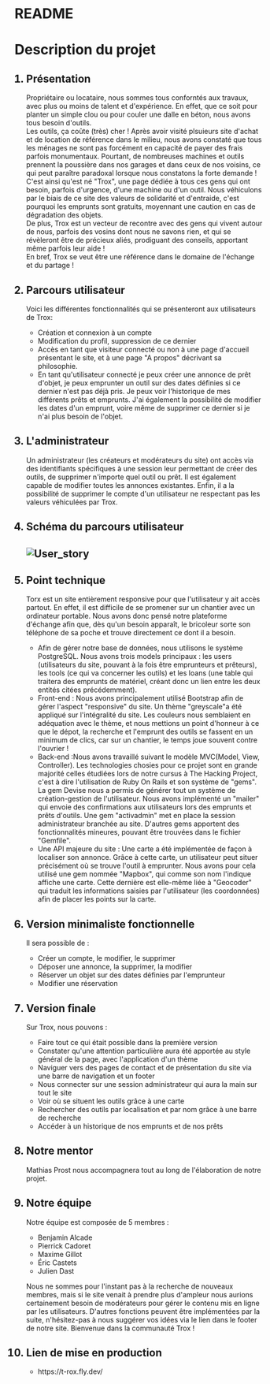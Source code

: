 # README

<h1>Description du projet</h1>

<ol>
  <h2><li>Présentation</li></h2>
    <p>Propriétaire ou locataire, nous sommes tous conforntés aux travaux, avec plus ou moins de talent et d'expérience. En effet, que ce soit pour planter un simple clou ou pour couler une dalle en béton, nous avons tous besoin d'outils. <br>Les outils, ça coûte (très) cher ! Après avoir visité plsuieurs site d'achat et de location de référence dans le milieu, nous avons constaté que tous les ménages ne sont pas forcément en capacité de payer des frais parfois monumentaux. Pourtant, de nombreuses machines et outils prennent la poussière dans nos garages et dans ceux de nos voisins, ce qui peut paraître paradoxal lorsque nous constatons la forte demande !<br>C'est ainsi qu'est né "Trox", une page dédiée à tous ces gens qui ont besoin, parfois d'urgence, d'une machine ou d'un outil. Nous véhiculons par le biais de ce site des valeurs de solidarité et d'entraide, c'est pourquoi les emprunts sont gratuits, moyennant une caution en cas de dégradation des objets.<br>De plus, Trox est un vecteur de recontre avec des gens qui vivent autour de nous, parfois des vosins dont nous ne savons rien, et qui se révèleront être de précieux aliés, prodiguant des conseils, apportant même parfois leur aide !<br>En bref, Trox se veut être une référence dans le domaine de l'échange et du partage !</p>
  
  <h2><li>Parcours utilisateur</li></h2>
    <p>Voici les différentes fonctionnalités qui se présenteront aux utilisateurs de Trox:</p>
    <ul>
      <li>Création et connexion à un compte</li>
      <li>Modification du profil, suppression de ce dernier</li>
      <li>Accès en tant que visiteur connecté ou non à une page d'accueil présentant le site, et à une page "A propos" décrivant sa philosophie.</li>
      <li>En tant qu'utilisateur connecté je peux créer une annonce de prêt d'objet, je peux emprunter un outil sur des dates définies si ce dernier n'est pas déjà pris. Je peux voir l'historique de mes différents prêts et emprunts. J'ai également la possibilité de modifier les dates d'un emprunt, voire même de supprimer ce dernier si je n'ai plus besoin de l'objet.</p>
    </ul>

  <h2><li>L'administrateur</li></h2>
    <p>Un administrateur (les créateurs et modérateurs du site) ont accès via des identifiants spécifiques à une session leur permettant de créer des outils, de supprimer n'importe quel outil ou prêt. Il est également capable de modifier toutes les annonces existantes. Enfin, il a la possibilité de supprimer le compte d'un utilisateur ne respectant pas les valeurs véhiculées par Trox.</p>
  
  <h2><li>Schéma du parcours utilisateur</li><h2>
    <img src="/images/user_story.jpg" alt="User_story"/>
  
  <h2><li>Point technique</li></h2>
    <p>Torx est un site entièrement responsive pour que l'utilisateur y ait accès partout. En effet, il est difficile de se promener sur un chantier avec un ordinateur portable. Nous avons donc pensé notre plateforme d'échange afin que, dès qu'un besoin apparaît, le bricoleur sorte son téléphone de sa poche et trouve directement ce dont il a besoin.</p>

  <ul>
    <li>Afin de gérer notre base de données, nous utilisons le système PostgreSQL. Nous avons trois models principaux : les users (utilisateurs du site, pouvant à la fois être emprunteurs et prêteurs), les tools (ce qui va concerner les outils) et les loans (une table qui traitera des emprunts de matériel, créant donc un lien entre les deux entités citées précédemment).</li>
    <li>Front-end : Nous avons principalement utilisé Bootstrap afin de gérer l'aspect "responsive" du site. Un thème "greyscale"a été appliqué sur l'intégralité du site. Les couleurs nous semblaient en adéquation avec le thème, et nous mettions un point d'honneur à ce que le dépot, la recherche et l'emprunt des outils se fassent en un minimum de clics, car sur un chantier, le temps joue souvent contre l'ouvrier !</li>
    <li>Back-end :Nous avons travaillé suivant le modèle MVC(Model, View, Controller). Les technologies chosies pour ce projet sont en grande majorité celles étudiées lors de notre cursus à The Hacking Project, c'est à dire l'utilisation de Ruby On Rails et son système de "gems". La gem Devise nous a permis de générer tout un système de création-gestion de l'utilisateur. Nous avons implémenté un "mailer" qui envoie des confirmations aux utilisateurs lors des emprunts et prêts d'outils. Une gem "activadmin" met en place la session administrateur branchée au site. D'autres gems apportent des fonctionnalités mineures, pouvant être trouvées dans le fichier "Gemfile". </li>
    <li>Une API majeure du site : Une carte a été implémentée de façon à localiser son annonce. Grâce à cette carte, un utilisateur peut situer précisément où se trouve l'outil à emprunter. Nous avons pour cela utilisé une gem nommée "Mapbox", qui comme son nom l'indique affiche une carte. Cette dernière est elle-même liée à "Geocoder" qui traduit les informations saisies par l'utilisateur (les coordonnées) afin de placer les points sur la carte.</li>
  </ul>

  <h2><li>Version minimaliste fonctionnelle</li></h2>
    <p>Il sera possible de :</p>
      <ul>
        <li>Créer un compte, le modifier, le supprimer</li>
        <li>Déposer une annonce, la supprimer, la modifier</li>
        <li>Réserver un objet sur des dates définies par l'emprunteur</li>
        <li>Modifier une réservation</li>
      </ul>
  
  <h2><li>Version finale</li></h2>
    <p>Sur Trox, nous pouvons :</p>
      <ul>
        <li>Faire tout ce qui était possible dans la première version</li>
        <li>Constater qu'une attention particulière aura été apportée au style général de la page, avec l'application d'un thème</li>
        <li>Naviguer vers des pages de contact et de présentation du site via une barre de navigation et un footer </li>
        <li>Nous connecter sur une session administrateur qui aura la main sur tout le site</li>
        <li>Voir où se situent les outils grâce à une carte</li>
        <li>Rechercher des outils par localisation et par nom grâce à une barre de recherche</li>
        <li>Accéder à un historique de nos emprunts et de nos prêts</li>
      </ul>

  <h2><li>Notre mentor</li></h2>
    <p>Mathias Prost nous accompagnera tout au long de l'élaboration de notre projet.</p>
  
  <h2><li>Notre équipe</li></h2>
    <p>Notre équipe est composée de 5 membres :</p>
      <ul>
        <li>Benjamin Alcade</li>
        <li>Pierrick Cadoret</li>
        <li>Maxime Gillot</li>
        <li>Éric Castets</li>
        <li>Julien Dast</li>
      </ul>
    <p>Nous ne sommes pour l'instant pas à la recherche de nouveaux membres, mais si le site venait à prendre plus d'ampleur nous aurions certainement besoin de modérateurs pour gérer le contenu mis en ligne par les utilisateurs. D'autres fonctions peuvent être implémentées par la suite, n'hésitez-pas à nous suggérer vos idées via le lien dans le footer de notre site. Bienvenue dans la communauté Trox !</p>

  <h2><li>Lien de mise en production</li></h2>
    <ul>
      <li>https://t-rox.fly.dev/</li>
    </ul>
</ol>
  
